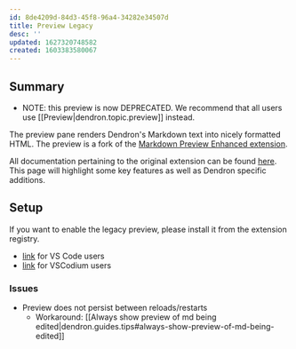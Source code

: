 ```yaml
---
id: 8de4209d-84d3-45f8-96a4-34282e34507d
title: Preview Legacy
desc: ''
updated: 1627320748582
created: 1603383580067
---
```


## Summary

- NOTE: this preview is now DEPRECATED. We recommend that all users use [[Preview|dendron.topic.preview]] instead.

The preview pane renders Dendron's Markdown text into nicely formatted HTML. The preview is a fork of the [Markdown Preview Enhanced extension](https://github.com/shd101wyy/vscode-markdown-preview-enhanced). 

All documentation pertaining to the original extension can be found [here](https://shd101wyy.github.io/markdown-preview-enhanced/#/). This page will highlight some key features as well as Dendron specific additions. 

## Setup

If you want to enable the legacy preview, please install it from the extension registry.

- [link](https://marketplace.visualstudio.com/items?itemName=dendron.dendron-markdown-preview-enhanced) for VS Code users
- [link](https://open-vsx.org/extension/dendron/dendron-markdown-preview-enhanced) for VSCodium users

### Issues

- Preview does not persist between reloads/restarts
  - Workaround: [[Always show preview of md being edited|dendron.guides.tips#always-show-preview-of-md-being-edited]]

